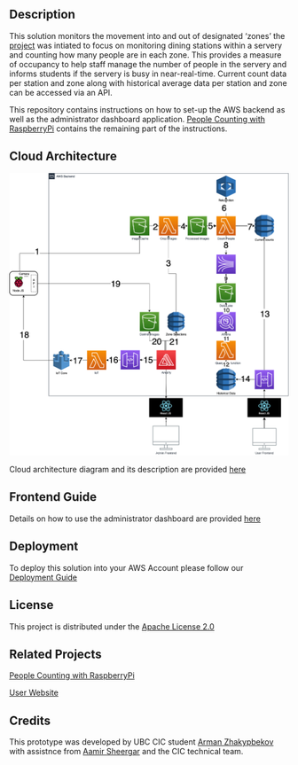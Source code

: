 ## Description

This solution monitors the movement into and out of designated ‘zones’ the [project](https://cic.ubc.ca/project/people-density-meter/) was intiated to focus on monitoring dining stations within a servery and counting  how many people are in each zone. This provides a measure of occupancy to help staff manage the number of people in the servery and informs students if the servery is busy in near-real-time. Current count data per station and zone along with historical average data per station and zone can be accessed via an API.

This repository contains instructions on how to set-up the AWS backend as well as the administrator dashboard application.
[People Counting with RaspberryPi](https://github.com/UBC-CIC/people-counting-with-aws-rekognition-RaspberryPi-IOT) contains the 
remaining part of the instructions.



## Cloud Architecture

<img src="images/diagram.png"  width="600"/>

Cloud architecture diagram and its description are provided [here](./docs/cloudArchitecture.md)

## Frontend Guide

Details on how to use the administrator dashboard are provided [here](./docs/frontend.md)

## Deployment
To deploy this solution into your AWS Account please follow our [Deployment Guide](./docs/deployment.md)

## License
This project is distributed under the  [Apache License 2.0](https://github.com/UBC-CIC/vgh-covid-19-ct-model/blob/master/LICENSE) 

## Related Projects

[People Counting with RaspberryPi](https://github.com/UBC-CIC/people-counting-with-aws-rekognition-RaspberryPi-IOT)

[User Website](https://github.com/UBC-CIC/people-counting-with-aws-rekognition-User-Website)

## Credits 

This prototype was developed  by UBC CIC student [Arman Zhakypbekov](https://github.com/armanzm) with assistnce from [Aamir Sheergar](https://github.com/AamirL1011) and the CIC technical team.
